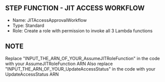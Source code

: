 ## STEP FUNCTION - JIT ACCESS WORKFLOW

- Name: JITAccessApprovalWorkflow
- Type: Standard
- Role: Create a role with permission to invoke all 3 Lambda functions

## NOTE
Replace "INPUT_THE_ARN_OF_YOUR_AssumeJITRoleFunction" in the code with your AssumeJITRoleFunction ARN
Also replace "INPUT_THE_ARN_OF_YOUR_UpdateAccessStatus" in the code with your UpdateAccessStatus ARN